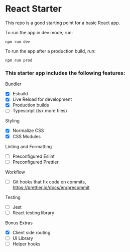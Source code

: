 # React Starter

This repo is a good starting point for a basic React app.

To run the app in dev mode, run:

```
npm run dev
```

To run the app after a production build, run:

```
npm run prod
```

### This starter app includes the following features:

Bundler

- [x] Esbuild
- [x] Live Reload for development
- [x] Production builds
- [ ] Typescript (tsx more files)

Styling

- [x] Normalize CSS
- [x] CSS Modules

Linting and Formatting

- [ ] Preconfigured Eslint
- [ ] Preconfigured Prettier

Workflow

- [ ] Git hooks that fix code on commits, https://prettier.io/docs/en/precommit

Testing

- [ ] Jest
- [ ] React testing library

Bonus Extras

- [x] Client side routing
- [ ] UI Library
- [ ] Helper hooks
